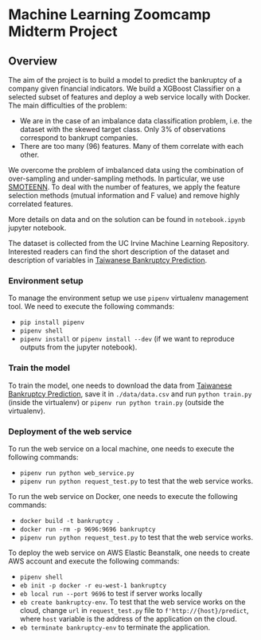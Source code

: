 # Machine Learning Zoomcamp Midterm Project

## Overview

The aim of the project is to build a model to predict the bankruptcy of a company given financial indicators. We build a XGBoost Classifier on a selected subset of features and deploy a web service locally with Docker. The main difficulties of the problem:

- We are in the case of an imbalance data classification problem, i.e. the dataset with the skewed target class. Only 3% of observations correspond to bankrupt companies.
- There are too many (96) features. Many of them correlate with each other.

We overcome the problem of imbalanced data using the combination of over-sampling and under-sampling methods. In particular, we use [SMOTEENN](https://imbalanced-learn.org/stable/references/generated/imblearn.combine.SMOTEENN.html). To deal with the number of features, we apply the feature selection methods (mutual information and F value) and remove highly correlated features.

More details on data and on the solution can be found in `notebook.ipynb` jupyter notebook.

The dataset is collected from the UC Irvine Machine Learning Repository. Interested readers can find the short description of the dataset and description of variables in [Taiwanese Bankruptcy Prediction](https://archive.ics.uci.edu/dataset/572/taiwanese+bankruptcy+prediction).

### Environment setup

To manage the environment setup we use `pipenv` virtualenv management tool. We need to execute the following commands:

- `pip install pipenv`
- `pipenv shell`
- `pipenv install` or `pipenv install --dev` (if we want to reproduce outputs from the jupyter notebook).

### Train the model

To train the model, one needs to download the data from [Taiwanese Bankruptcy Prediction](https://archive.ics.uci.edu/dataset/572/taiwanese+bankruptcy+prediction), save it in `./data/data.csv` and run `python train.py` (inside the virtualenv) or `pipenv run python train.py` (outside the virtualenv).

### Deployment of the web service

To run the web service on a local machine, one needs to execute the following commands:

- ```pipenv run python web_service.py```
- ```pipenv run python request_test.py``` to test that the web service works.

To run the web service on Docker, one needs to execute the following commands:

- ```docker build -t bankruptcy .```
- ```docker run -rm -p 9696:9696 bankruptcy```
- ```pipenv run python request_test.py``` to test that the web service works.

To deploy the web service on AWS Elastic Beanstalk, one needs to create  AWS account and execute the following commands:

- ```pipenv shell```
- ```eb init -p docker -r eu-west-1 bankruptcy```
- ```eb local run --port 9696``` to test if server works locally
- ```eb create bankruptcy-env```. To test that the web service works on the cloud, change `url` in `request_test.py` file to `f'http://{host}/predict`, where `host` variable is the address of the application on the cloud.
- ```eb terminate bankruptcy-env``` to terminate the application.